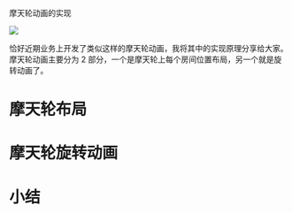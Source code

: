 摩天轮动画的实现

![](https://gw.alicdn.com/imgextra/i2/O1CN01WMJfsa23yty2Z4YOn_!!6000000007325-1-tps-600-329.gif)

恰好近期业务上开发了类似这样的摩天轮动画，我将其中的实现原理分享给大家。摩天轮动画主要分为 2 部分，一个是摩天轮上每个房间位置布局，另一个就是旋转动画了。

# 摩天轮布局

# 摩天轮旋转动画

# 小结
